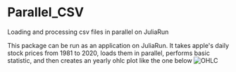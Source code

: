 # Parallel_CSV
Loading and processing csv files in parallel on JuliaRun

This package can be run as an application on JuliaRun.
It takes apple's daily stock prices from 1981 to 2020, loads them in parallel, performs basic statistic, and then creates an yearly ohlc plot like the one below
![OHLC](https://github.com/JuliaComputing/Parallel_CSV/blob/master/data/plot_ref.png?raw=true)
